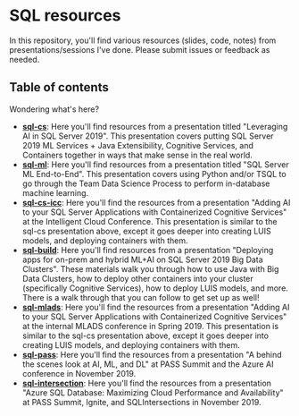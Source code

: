 # SQL resources

In this repository, you'll find various resources (slides, code, notes) from presentations/sessions I've done. Please submit issues or feedback as needed. 

## Table of contents

Wondering what's here?

- [**sql-cs**](./sql-cs/code/readme.md): Here you'll find resources from a presentation titled "Leveraging AI in SQL Server 2019". This presentation covers putting SQL Server 2019 ML Services + Java Extensibility, Cognitive Services, and Containers together in ways that make sense in the real world.
- [**sql-ml**](./sql-ml/code/readme.md): Here you'll find resources from a presentation titled "SQL Server ML End-to-End". This presentation covers using Python and/or TSQL to go through the Team Data Science Process to perform in-database machine learning.
- [**sql-cs-icc**](./sql-cs-icc/code/readme.md): Here you'll find the resources from a presentation "Adding AI to your SQL Server Applications with Containerized Cognitive Services" at the Intelligent Cloud Conference. This presentation is similar to the sql-cs presentation above, except it goes deeper into creating LUIS models, and deploying containers with them.  
- [**sql-build**](./sql-build/readme.md): Here you'll find resources from a presentation "Deploying apps for on-prem and hybrid ML+AI on SQL Server 2019 Big Data Clusters". These materials walk you through how to use Java with Big Data Clusters, how to deploy other containers into your cluster (specifically Cognitive Services), how to deploy LUIS models, and more. There is a walk through that you can follow to get set up as well!  
- [**sql-mlads**](./sql-build/readme.md): Here you'll find the resources from a presentation "Adding AI to your SQL Server Applications with Containerized Cognitive Services" at the internal MLADS conference in Spring 2019. This presentation is similar to the sql-cs presentation above, except it goes deeper into creating LUIS models, and deploying containers with them.  
- [**sql-pass**](./sql-pass): Here you'll find the resources from a presentation "A behind the scenes look at AI, ML, and DL" at PASS Summit and the Azure AI conference in November 2019.
- [**sql-intersection**](./sql-intersections): Here you'll find the resources from a presentation "Azure SQL Database: Maximizing Cloud Performance and Availability" at PASS Summit, Ignite, and SQLIntersections in November 2019.